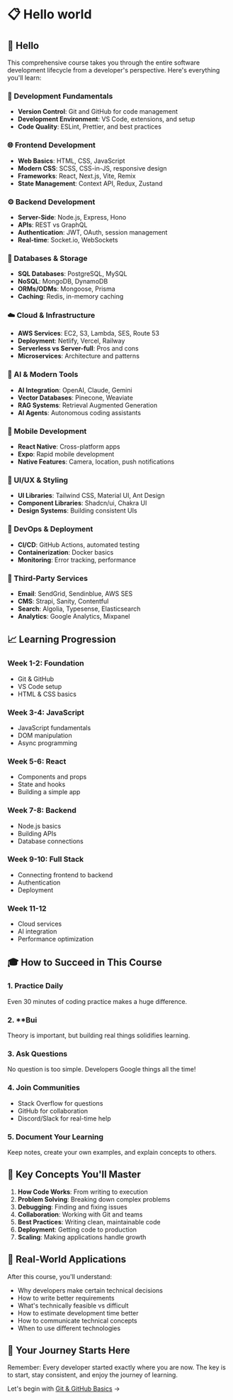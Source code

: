 # 📋 Hello world

## 🎯 Hello

This comprehensive course takes you through the entire software development lifecycle from a developer's perspective. Here's everything you'll learn:

### 🔧 Development Fundamentals

- **Version Control**: Git and GitHub for code management
- **Development Environment**: VS Code, extensions, and setup
- **Code Quality**: ESLint, Prettier, and best practices

### 🌐 Frontend Development

- **Web Basics**: HTML, CSS, JavaScript
- **Modern CSS**: SCSS, CSS-in-JS, responsive design
- **Frameworks**: React, Next.js, Vite, Remix
- **State Management**: Context API, Redux, Zustand

### ⚙️ Backend Development

- **Server-Side**: Node.js, Express, Hono
- **APIs**: REST vs GraphQL
- **Authentication**: JWT, OAuth, session management
- **Real-time**: Socket.io, WebSockets

### 💾 Databases & Storage

- **SQL Databases**: PostgreSQL, MySQL
- **NoSQL**: MongoDB, DynamoDB
- **ORMs/ODMs**: Mongoose, Prisma
- **Caching**: Redis, in-memory caching

### ☁️ Cloud & Infrastructure

- **AWS Services**: EC2, S3, Lambda, SES, Route 53
- **Deployment**: Netlify, Vercel, Railway
- **Serverless vs Server-full**: Pros and cons
- **Microservices**: Architecture and patterns

### 🤖 AI & Modern Tools

- **AI Integration**: OpenAI, Claude, Gemini
- **Vector Databases**: Pinecone, Weaviate
- **RAG Systems**: Retrieval Augmented Generation
- **AI Agents**: Autonomous coding assistants

### 📱 Mobile Development

- **React Native**: Cross-platform apps
- **Expo**: Rapid mobile development
- **Native Features**: Camera, location, push notifications

### 🎨 UI/UX & Styling

- **UI Libraries**: Tailwind CSS, Material UI, Ant Design
- **Component Libraries**: Shadcn/ui, Chakra UI
- **Design Systems**: Building consistent UIs

### 🚀 DevOps & Deployment

- **CI/CD**: GitHub Actions, automated testing
- **Containerization**: Docker basics
- **Monitoring**: Error tracking, performance

### 📧 Third-Party Services

- **Email**: SendGrid, Sendinblue, AWS SES
- **CMS**: Strapi, Sanity, Contentful
- **Search**: Algolia, Typesense, Elasticsearch
- **Analytics**: Google Analytics, Mixpanel

## 📈 Learning Progression

### Week 1-2: Foundation

- Git & GitHub
- VS Code setup
- HTML & CSS basics

### Week 3-4: JavaScript

- JavaScript fundamentals
- DOM manipulation
- Async programming

### Week 5-6: React

- Components and props
- State and hooks
- Building a simple app

### Week 7-8: Backend

- Node.js basics
- Building APIs
- Database connections

### Week 9-10: Full Stack

- Connecting frontend to backend
- Authentication
- Deployment

### Week 11-12

- Cloud services
- AI integration
- Performance optimization

## 🎓 How to Succeed in This Course

### 1. **Practice Daily**

Even 30 minutes of coding practice makes a huge difference.

### 2. \*\*Bui

Theory is important, but building real things solidifies learning.

### 3. **Ask Questions**

No question is too simple. Developers Google things all the time!

### 4. **Join Communities**

- Stack Overflow for questions
- GitHub for collaboration
- Discord/Slack for real-time help

### 5. **Document Your Learning**

Keep notes, create your own examples, and explain concepts to others.

## 🔑 Key Concepts You'll Master

1. **How Code Works**: From writing to execution
2. **Problem Solving**: Breaking down complex problems
3. **Debugging**: Finding and fixing issues
4. **Collaboration**: Working with Git and teams
5. **Best Practices**: Writing clean, maintainable code
6. **Deployment**: Getting code to production
7. **Scaling**: Making applications handle growth

## 💼 Real-World Applications

After this course, you'll understand:

- Why developers make certain technical decisions
- How to write better requirements
- What's technically feasible vs difficult
- How to estimate development time better
- How to communicate technical concepts
- When to use different technologies

## 🚀 Your Journey Starts Here

Remember: Every developer started exactly where you are now. The key is to start, stay consistent, and enjoy the journey of learning.

Let's begin with [Git & GitHub Basics](../01-Git-GitHub-Basics/README.md) →
